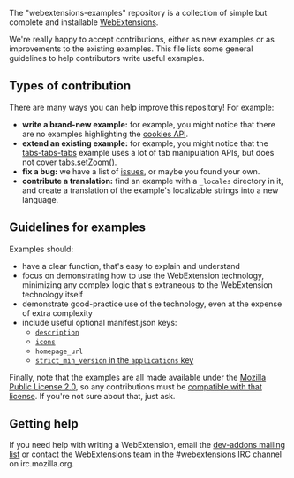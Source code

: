 
The "webextensions-examples" repository is a collection of simple but complete
and installable
[WebExtensions](https://developer.mozilla.org/en-US/Add-ons/WebExtensions).

We're really happy to accept contributions, either as new examples or as
improvements to the existing examples. This file lists some general guidelines
to help contributors write useful examples.

## Types of contribution

There are many ways you can help improve this repository! For example:

* **write a brand-new example:** for example, you might notice that there are no
examples highlighting the [cookies API](https://developer.mozilla.org/en-US/Add-ons/WebExtensions/API/cookies).
* **extend an existing example:** for example,
you might notice that the [tabs-tabs-tabs](https://github.com/mdn/webextensions-examples/tree/master/tabs-tabs-tabs) example
uses a lot of tab manipulation APIs, but does not cover
[tabs.setZoom()](https://developer.mozilla.org/en-US/Add-ons/WebExtensions/API/tabs/setZoom).
* **fix a bug:** we have a list of [issues](https://github.com/mdn/webextensions-examples/issues),
or maybe you found your own.
* **contribute a translation:** find an example with a `_locales` directory in
it, and create a translation of the example's localizable strings into a new language. 

## Guidelines for examples

Examples should:

* have a clear function, that's easy to explain and understand
* focus on demonstrating how to use the WebExtension technology, minimizing any
complex logic that's extraneous to the WebExtension technology itself
* demonstrate good-practice use of the technology, even at the expense of extra
complexity
* include useful optional manifest.json keys:
    * [`description`](https://developer.mozilla.org/en-US/Add-ons/WebExtensions/manifest.json/description)
    * [`icons`](https://developer.mozilla.org/en-US/Add-ons/WebExtensions/manifest.json/icons)
    * `homepage_url`
    * [`strict_min_version` in the `applications` key](https://developer.mozilla.org/en-US/Add-ons/WebExtensions/manifest.json/applications)

Finally, note that the examples are all made available under the
[Mozilla Public License 2.0](https://github.com/mdn/webextensions-examples/blob/master/LICENSE),
so any contributions must be
[compatible with that license](https://www.mozilla.org/en-US/MPL/license-policy/).
If you're not sure about that, just ask.

## Getting help

If you need help with writing a WebExtension, email the [dev-addons mailing list](https://mail.mozilla.org/listinfo/dev-addons) or contact the
WebExtensions team in the #webextensions IRC channel on irc.mozilla.org.
